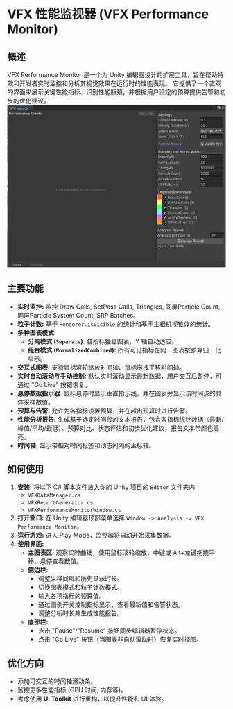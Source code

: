 # VFX 性能监视器 (VFX Performance Monitor)

## 概述

VFX Performance Monitor 是一个为 Unity 编辑器设计的扩展工具，旨在帮助特效和开发者实时监控和分析其视觉效果在运行时的性能表现。
它提供了一个直观的界面来展示关键性能指标、识别性能瓶颈，并根据用户设定的预算提供告警和初步的优化建议。
![VFX 性能监视器界面截图](MonitorWindow.png)

## 主要功能

* **实时监控:** 监控 Draw Calls, SetPass Calls, Triangles, 同屏Particle Count, 同屏Particle System Count, SRP Batches。
* **粒子计数:** 基于 `Renderer.isVisible` 的统计和基于主相机视锥体的统计。
* **多种图表模式:**
    * **分离模式 (`Separate`):** 各指标独立图表，Y 轴自动适应。
    * **组合模式 (`NormalizedCombined`):** 所有可见指标在同一图表按预算归一化显示。
* **交互式图表:** 支持鼠标滚轮缩放时间轴、鼠标拖拽平移时间轴。
* **实时自动滚动与手动控制:** 默认实时滚动显示最新数据，用户交互后暂停，可通过 "Go Live" 按钮恢复。
* **悬停数据指示器:** 鼠标悬停时显示垂直指示线，并在图表旁显示该时间点的具体采样数值。
* **预算与告警:** 允许为各指标设置预算，并在超出预算时进行告警。
* **性能分析报告:** 生成基于选定时间段的文本报告，包含各指标统计数据（最新/峰值/平均/最低）、预算对比、状态评估和初步优化建议，报告文本带颜色高亮。
* **时间轴:** 显示带相对时间标签和动态间隔的坐标轴。

## 如何使用

1.  **安装:** 将以下 C# 脚本文件放入你的 Unity 项目的 `Editor` 文件夹内：
    * `VFXDataManager.cs`
    * `VFXReportGenerator.cs`
    * `VFXPerformanceMonitorWindow.cs`
2.  **打开窗口:** 在 Unity 编辑器顶部菜单选择 `Window -> Analysis -> VFX Performance Monitor`。
3.  **运行游戏:** 进入 Play Mode，监控器将自动开始采集数据。
4.  **使用界面:**
    * **主图表区:** 观察实时曲线，使用鼠标滚轮缩放，中键或 Alt+左键拖拽平移，悬停查看数值。
    * **侧边栏:**
        * 调整采样间隔和历史显示时长。
        * 切换图表模式和粒子计数模式。
        * 输入各项指标的预算值。
        * 通过图例开关控制指标显示，查看最新值和告警状态。
        * 调整分析时长并生成性能报告。
    * **底部栏:**
        * 点击 "Pause"/"Resume" 按钮同步编辑器暂停状态。
        * 点击 "Go Live" 按钮（当图表非自动滚动时）恢复实时视图。

## 优化方向

* 添加可交互的时间轴滑动条。
* 监控更多性能指标 (GPU 时间, 内存等)。
* 考虑使用 **UI Toolkit** 进行重构，以提升性能和 UI 体验。


